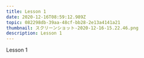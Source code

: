 ```yaml
---
title: Lesson 1
date: 2020-12-16T08:59:12.989Z
topic: 082298db-39aa-48cf-bb28-2e13a4141a21
thumbnail: スクリーンショット-2020-12-16-15.22.46.png
description: Lesson 1
---
```

Lesson 1